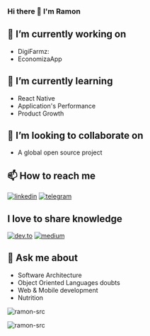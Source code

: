 ### Hi there 👋 I'm Ramon


## 🔭 I’m currently working on

- DigiFarmz:
- EconomizaApp

## 🌱 I’m currently learning

- React Native
- Application's Performance
- Product Growth
  
## 👯 I’m looking to collaborate on

- A global open source project 
  
## 📫 How to reach me

[![linkedin](https://img.shields.io/badge/LinkedIn-0077B5?style=for-the-badge&logo=linkedin&logoColor=white)](https://www.linkedin.com/in/ramonsrocha/)
[![telegram](https://img.shields.io/badge/Telegram-2CA5E0?style=for-the-badge&logo=telegram&logoColor=white)](https://t.me/vuejspoa)

## I love to share knowledge

[![dev.to](https://img.shields.io/badge/dev.to-0A0A0A?style=for-the-badge&logo=devdotto&logoColor=white)](https://dev.to/ramon_src)
[![medium](https://img.shields.io/badge/Medium-12100E?style=for-the-badge&logo=medium&logoColor=white)](https://medium.com/@ramon_src)


## 💬 Ask me about

- Software Architecture
- Object Oriented Languages doubts
- Web & Mobile development
- Nutrition


<p align="left"> <img src="https://komarev.com/ghpvc/?username=ramon-src&label=Profile%20views&color=0e75b6&style=flat" alt="ramon-src" /> </p>

<p><img align="center" src="https://github-readme-streak-stats.herokuapp.com/?user=ramon-src&" alt="ramon-src" /></p>


<!-- https://dev.to/envoy_/150-badges-for-github-pnk -->
